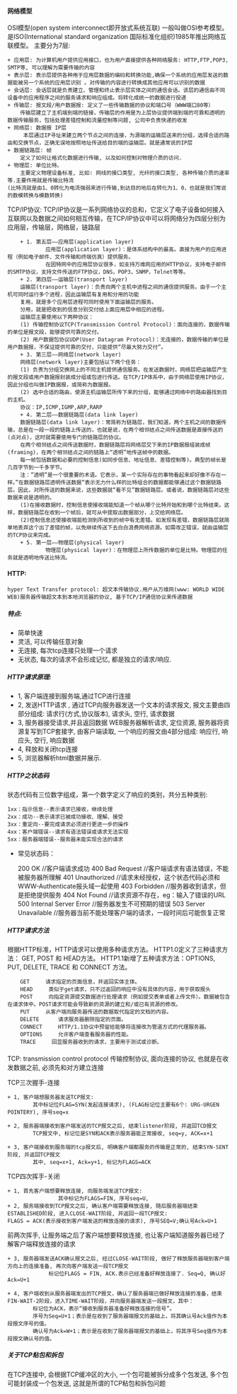 
#### 网络模型
OSI模型(open system interconnect即开放式系统互联) 一般叫做OSI参考模型。是ISO(International standard organization 国际标准化组织)1985年推出网络互联模型。
主要分为7层:
    
    + 应用层: 为计算机用户提供应用接口，也为用户直接提供各种网络服务: HTTP,FTP,POP3, SMTP等, 可以理解为需要传输的内容
    + 表示层: 表示层提供各种用于应用层数据的编码和转换功能,确保一个系统的应用层发送的数据能被另一个系统的应用层识别 。对传输的内容进行转换成其他应用可以识别的数据
    + 会话层: 会话层就是负责建立、管理和终止表示层实体之间的通信会话。该层的通信由不同设备中的应用程序之间的服务请求和响应组成。将转化成统一的数据进行投递
    + 传输层: 报文段/用户数据报: 定义了一些传输数据的协议和端口号（WWW端口80等）
        传输层建立了主机端到端的链接，传输层的作用是为上层协议提供端到端的可靠和透明的数据传输服务，包括处理差错控制和流量控制等问题, 公司中负责快递的收发
    + 网络层: 数据报 IP层
         本层通过IP寻址来建立两个节点之间的连接，为源端的运输层送来的分组，选择合适的路由和交换节点，正确无误地按照地址传送给目的端的运输层。就是通常说的IP层
    + 数据链路层: 帧
        定义了如何让格式化数据进行传输, 以及如何控制对物理介质的访问.
    + 物理层: 单位比特。
        主要定义物理设备标准, 比如: 网线的接口类型, 光纤的接口类型, 各种传输介质的速率等.主要作用就是传输比特流
    (比特流就是由1、0转化为电流强弱来进行传输,到达目的地后在转化为1、0，也就是我们常说的数模转换与模数转换)

TCP/IP协议:
    TCP/IP协议是一系列网络协议的总和，它定义了电子设备如何接入互联网以及数据之间如何相互传输，在TCP/IP协议中可以将网络分为四层分别为应用层，传输层，网络层，链路层
    
        + 1. 第五层——应用层(application layer) 
                应用层(application layer)：是体系结构中的最高。直接为用户的应用进程（例如电子邮件、文件传输和终端仿真）提供服务。
                在因特网中的应用层协议很多，如支持万维网应用的HTTP协议，支持电子邮件的SMTP协议，支持文件传送的FTP协议，DNS，POP3，SNMP，Telnet等等。
        + 2. 第四层——运输层(transport layer)
        运输层(transport layer)：负责向两个主机中进程之间的通信提供服务。由于一个主机可同时运行多个进程，因此运输层有复用和分用的功能
        复用，就是多个应用层进程可同时使用下面运输层的服务。
        分用，就是把收到的信息分别交付给上面应用层中相应的进程。
        运输层主要使用以下两种协议： 
        (1) 传输控制协议TCP(Transmission Control Protocol)：面向连接的，数据传输的单位是报文段，能够提供可靠的交付。 
        (2) 用户数据包协议UDP(User Datagram Protocol)：无连接的，数据传输的单位是用户数据报，不保证提供可靠的交付，只能提供“尽最大努力交付”。
        + 3. 第三层——网络层(network layer)
        网络层(network layer)主要包括以下两个任务：
        (1) 负责为分组交换网上的不同主机提供通信服务。在发送数据时，网络层把运输层产生的报文段或用户数据报封装成分组或包进行传送。在TCP/IP体系中，由于网络层使用IP协议，因此分组也叫做IP数据报，或简称为数据报。
        (2) 选中合适的路由，使源主机运输层所传下来的分组，能够通过网络中的路由器找到目的主机。
        协议：IP,ICMP,IGMP,ARP,RARP
        + 4. 第二层——数据链路层(data link layer)
        数据链路层(data link layer)：常简称为链路层，我们知道，两个主机之间的数据传输，总是在一段一段的链路上传送的，也就是说，在两个相邻结点之间传送数据是直接传送的(点对点)，这时就需要使用专门的链路层的协议。
        在两个相邻结点之间传送数据时，数据链路层将网络层交下来的IP数据报组装成帧(framing)，在两个相邻结点之间的链路上“透明”地传送帧中的数据。
        每一帧包括数据和必要的控制信息(如同步信息、地址信息、差错控制等)。典型的帧长是几百字节到一千多字节。
        注：”透明”是一个很重要的术语。它表示，某一个实际存在的事物看起来却好像不存在一样。”在数据链路层透明传送数据”表示无力什么样的比特组合的数据都能够通过这个数据链路层。因此，对所传送的数据来说，这些数据就“看不见”数据链路层。或者说，数据链路层对这些数据来说是透明的。 
        (1)在接收数据时，控制信息使接收端能知道一个帧从哪个比特开始和到哪个比特结束。这样，数据链路层在收到一个帧后，就可从中提取出数据部分，上交给网络层。 
        (2)控制信息还使接收端能检测到所收到的帧中有无差错。如发现有差错，数据链路层就简单地丢弃这个出了差错的帧，以免继续传送下去白白浪费网络资源。如需改正错误，就由运输层的TCP协议来完成。
        + 5. 第一层——物理层(physical layer)
                物理层(physical layer)：在物理层上所传数据的单位是比特。物理层的任务就是透明地传送比特流。


#### HTTP:
    hyper Text Transfer protocol: 超文本传输协议.用户从万维网(www: WORLD WIDE WEB)服务器传输超文本到本地浏览器的协议, 基于TCP/IP通信协议来传递数据
##### 特点: 
+ 简单快速
+ 灵活, 可以传输任意对象
+ 无连接, 每次tcp连接只处理一个请求
+ 无状态, 每次的请求不会形成记忆, 都是独立的请求/响应.

##### HTTP请求原理:
+ 1, 客户端连接到服务端,通过TCP进行连接
+ 2, 发送HTTP请求 , 通过TCP向服务器发送一个文本的请求报文, 报文主要由四部分组成: 请求行(方式,协议版本), 请求头, 空行, 请求数据
+ 3, 服务器接受请求,并且返回数据
    WEB服务器解析请求, 定位资源, 服务器将资源复写到TCP套接字, 由客户端读取, 一个响应的报文由4部分组成: 响应行, 响应头, 空行, 响应数据
+ 4, 释放和关闭tcp连接
+ 5, 浏览器解析html数据并展示.

##### HTTP之状态码
  状态代码有三位数字组成，第一个数字定义了响应的类别，共分五种类别:
    
    1xx：指示信息--表示请求已接收，继续处理
    2xx：成功--表示请求已被成功接收、理解、接受
    3xx：重定向--要完成请求必须进行更进一步的操作
    4xx：客户端错误--请求有语法错误或请求无法实现
    5xx：服务器端错误--服务器未能实现合法的请求

* 常见状态码：

    200 OK                        //客户端请求成功
    400 Bad Request               //客户端请求有语法错误，不能被服务器所理解
    401 Unauthorized              //请求未经授权，这个状态代码必须和WWW-Authenticate报头域一起使用 
    403 Forbidden                 //服务器收到请求，但是拒绝提供服务
    404 Not Found                 //请求资源不存在，eg：输入了错误的URL
    500 Internal Server Error     //服务器发生不可预期的错误
    503 Server Unavailable        //服务器当前不能处理客户端的请求，一段时间后可能恢复正常


##### HTTP请求方法  
根据HTTP标准，HTTP请求可以使用多种请求方法。
HTTP1.0定义了三种请求方法： GET, POST 和 HEAD方法。
HTTP1.1新增了五种请求方法：OPTIONS, PUT, DELETE, TRACE 和 CONNECT 方法。

        GET     请求指定的页面信息，并返回实体主体。
        HEAD     类似于get请求，只不过返回的响应中没有具体的内容，用于获取报头
        POST     向指定资源提交数据进行处理请求（例如提交表单或者上传文件）。数据被包含在请求体中。POST请求可能会导致新的资源的建立和/或已有资源的修改。
        PUT     从客户端向服务器传送的数据取代指定的文档的内容。
        DELETE      请求服务器删除指定的页面。
        CONNECT     HTTP/1.1协议中预留给能够将连接改为管道方式的代理服务器。
        OPTIONS     允许客户端查看服务器的性能。
        TRACE     回显服务器收到的请求，主要用于测试或诊断。
    
#### 
TCP: transmission control protocol 传输控制协议, 面向连接的协议, 也就是在收发数据之前, 必须先和对方建立连接

TCP三次握手-连接
    
    + 1, 客户端想服务器发送TCP报文:
            其中标记位FLAG=SYN(发起连接请求), (FLAG标记位主要有6个: URG-URGEN POINTERY), 序号seq=x
            
    + 2, 服务器端接收到客户端发送的TCP报文之后, 结束listener阶段, 并返回TCD报文
            TCP报文中, 标记位是SYN和ACK表示服务器能正常接收, seq=y, ACK=x+1
    
    + 3, 客户端接收到服务端的tcp报文后, 明确客户端都服务的传输是正常的, 结束SYN-SENT阶段, 并返回TCP报文
            其中, seq=x+1, Ack=y+1, 标记为FLAGS=ACK

TCP四次挥手-关闭

    + 1, 首先客户端想要释放连接, 向服务端发送TCP报文:
                    其中标记为FLAGS=FIN, 序号seq=U, 
    + 2, 服务端接收到TCP报文之后, 确认客户端需要释放连接, 随后服务器端结束ESTABLISHED阶段, 进入CLOSE-WAIT阶段, 并返回一段TCP报文:
    FLAGS = ACK(表示接收到客户端发送的释放连接的请求), 序号SEQ=V;确认号Ack=U+1
 
 前两次挥手, 让服务端之后了客户端想要释放连接, 也让客户端知道服务器已经了解客户端释放连接的请求
 
    + 3, 服务器端发送ACK确认报文之后, 经过CLOSE-WAIT阶段, 做好了释放服务器端到客户端方向上的连接准备, 再次向客户端发送一段TCP报文
                 标记位FLAGS = FIN, ACK.表示已经准备好释放连接了. Seq=Q, 确认好Ack=U+1
        
    + 4, 客户端收到从服务器端发出的TCP报文，确认了服务器端已做好释放连接的准备，结束FIN-WAIT-2阶段，进入TIME-WAIT阶段，并向服务器端发送一段报文，其中：
            标记位为ACK，表示“接收到服务器准备好释放连接的信号”。
            序号为Seq=U+1；表示是在收到了服务器端报文的基础上，将其确认号Ack值作为本段报文序号的值。
            确认号为Ack=W+1；表示是在收到了服务器端报文的基础上，将其序号Seq值作为本段报文确认号的值。


##### 关于TCP粘包和拆包
 在TCP连接中, 会根据TCP缓冲区的大小, 一个包可能被拆分成多个包发送, 多个包可能封装成一个包发送, 这就是所谓的TCP粘包和拆包问题


   
    
        




















